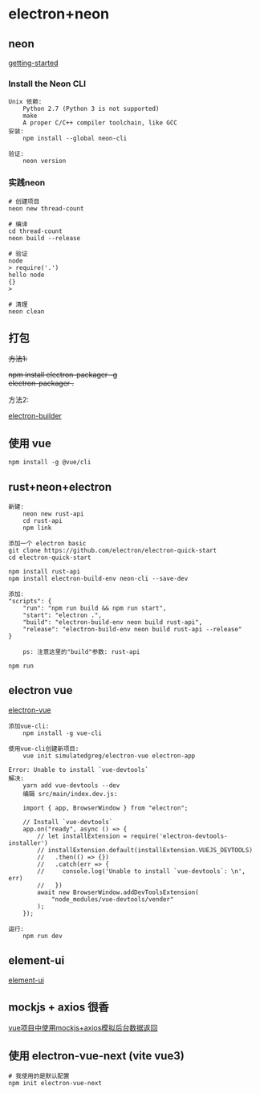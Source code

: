 # electron+neon

## neon

[getting-started](https://neon-bindings.com/docs/getting-started/)

### Install the Neon CLI

    Unix 依赖:
        Python 2.7 (Python 3 is not supported)
        make
        A proper C/C++ compiler toolchain, like GCC
    安装:
        npm install --global neon-cli

    验证:
        neon version

### 实践neon

    # 创建项目
    neon new thread-count

    # 编译
    cd thread-count
    neon build --release

    # 验证
    node
    > require('.')
    hello node
    {}
    >

    # 清理
    neon clean

## 打包

~~方法1:~~

~~npm install electron-packager -g~~  
~~electron-packager .~~

方法2:

[electron-builder](https://www.electron.build/)

## 使用 vue

    npm install -g @vue/cli


## rust+neon+electron

    新建:
        neon new rust-api
        cd rust-api
        npm link

    添加一个 electron basic
    git clone https://github.com/electron/electron-quick-start
    cd electron-quick-start

    npm install rust-api
    npm install electron-build-env neon-cli --save-dev

    添加:
    "scripts": {
        "run": "npm run build && npm run start",
        "start": "electron .",
        "build": "electron-build-env neon build rust-api",
        "release": "electron-build-env neon build rust-api --release"
    }

        ps: 注意这里的"build"参数: rust-api

    npm run

## electron vue

[electron-vue](https://github.com/SimulatedGREG/electron-vue)

    添加vue-cli:
        npm install -g vue-cli

    使用vue-cli创建新项目:
        vue init simulatedgreg/electron-vue electron-app

    Error: Unable to install `vue-devtools`
    解决:
        yarn add vue-devtools --dev
        编辑 src/main/index.dev.js:

        import { app, BrowserWindow } from "electron";

        // Install `vue-devtools`
        app.on("ready", async () => {
            // let installExtension = require('electron-devtools-installer')
            // installExtension.default(installExtension.VUEJS_DEVTOOLS)
            //   .then(() => {})
            //   .catch(err => {
            //     console.log('Unable to install `vue-devtools`: \n', err)
            //   })
            await new BrowserWindow.addDevToolsExtension(
                "node_modules/vue-devtools/vender"
            );
        });

    运行:
        npm run dev

## element-ui

[element-ui](https://element.eleme.cn/#/zh-CN/component/quickstart)

## mockjs + axios 很香

[vue项目中使用mockjs+axios模拟后台数据返回](https://www.cnblogs.com/steamed-twisted-roll/p/10823871.html)

## 使用 electron-vue-next (vite vue3)

    # 我使用的是默认配置
    npm init electron-vue-next
